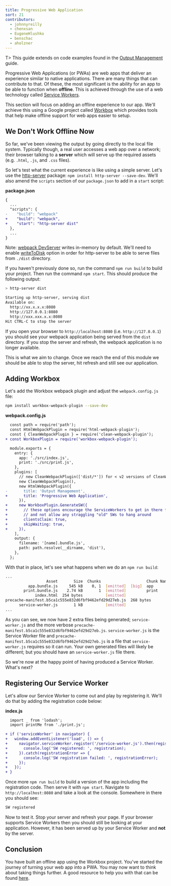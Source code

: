 ```yaml
---
title: Progressive Web Application
sort: 21
contributors:
  - johnnyreilly
  - chenxsan
  - EugeneHlushko
  - benschac
  - aholzner
---
```


T> This guide extends on code examples found in the [Output Management](/guides/output-management) guide.

Progressive Web Applications (or PWAs) are web apps that deliver an experience similar to native applications. There are many things that can contribute to that. Of these, the most significant is the ability for an app to be able to function when __offline__. This is achieved through the use of a web technology called [Service Workers](https://developers.google.com/web/fundamentals/primers/service-workers/).

This section will focus on adding an offline experience to our app. We'll achieve this using a Google project called [Workbox](https://github.com/GoogleChrome/workbox) which provides tools that help make offline support for web apps easier to setup.


## We Don't Work Offline Now

So far, we've been viewing the output by going directly to the local file system. Typically though, a real user accesses a web app over a network; their browser talking to a __server__ which will serve up the required assets (e.g. `.html`, `.js`, and `.css` files).

So let's test what the current experience is like using a simple server. Let's use the [http-server](https://www.npmjs.com/package/http-server) package: `npm install http-server --save-dev`. We'll also amend the `scripts` section of our `package.json` to add in a `start` script:

__package.json__

``` diff
{
  ...
  "scripts": {
-    "build": "webpack"
+    "build": "webpack",
+    "start": "http-server dist"
  },
  ...
}
```

Note: [webpack DevServer](/configuration/dev-server/) writes in-memory by default. We'll need to enable [writeToDisk](/configuration/dev-server#devserverwritetodisk-) option in order for http-server to be able to serve files from `./dist` directory.

If you haven't previously done so, run the command `npm run build` to build your project. Then run the command `npm start`. This should produce the following output:

``` bash
> http-server dist

Starting up http-server, serving dist
Available on:
  http://xx.x.x.x:8080
  http://127.0.0.1:8080
  http://xxx.xxx.x.x:8080
Hit CTRL-C to stop the server
```

If you open your browser to `http://localhost:8080` (i.e. `http://127.0.0.1`) you should see your webpack application being served from the `dist` directory. If you stop the server and refresh, the webpack application is no longer available.

This is what we aim to change. Once we reach the end of this module we should be able to stop the server, hit refresh and still see our application.


## Adding Workbox

Let's add the Workbox webpack plugin and adjust the `webpack.config.js` file:

``` bash
npm install workbox-webpack-plugin --save-dev
```

__webpack.config.js__

``` diff
  const path = require('path');
  const HtmlWebpackPlugin = require('html-webpack-plugin');
  const { CleanWebpackPlugin } = require('clean-webpack-plugin');
+ const WorkboxPlugin = require('workbox-webpack-plugin');

  module.exports = {
    entry: {
      app: './src/index.js',
      print: './src/print.js',
    },
    plugins: [
      // new CleanWebpackPlugin(['dist/*']) for < v2 versions of CleanWebpackPlugin
      new CleanWebpackPlugin(),
      new HtmlWebpackPlugin({
-       title: 'Output Management',
+       title: 'Progressive Web Application',
      }),
+     new WorkboxPlugin.GenerateSW({
+       // these options encourage the ServiceWorkers to get in there fast
+       // and not allow any straggling "old" SWs to hang around
+       clientsClaim: true,
+       skipWaiting: true,
+     }),
    ],
    output: {
      filename: '[name].bundle.js',
      path: path.resolve(__dirname, 'dist'),
    },
  };
```

With that in place, let's see what happens when we do an `npm run build`:

``` bash
...
                  Asset       Size  Chunks                    Chunk Names
          app.bundle.js     545 kB    0, 1  [emitted]  [big]  app
        print.bundle.js    2.74 kB       1  [emitted]         print
             index.html  254 bytes          [emitted]
precache-manifest.b5ca1c555e832d6fbf9462efd29d27eb.js  268 bytes          [emitted]
      service-worker.js       1 kB          [emitted]
...
```

As you can see, we now have 2 extra files being generated; `service-worker.js` and the more verbose `precache-manifest.b5ca1c555e832d6fbf9462efd29d27eb.js`. `service-worker.js` is the Service Worker file and `precache-manifest.b5ca1c555e832d6fbf9462efd29d27eb.js` is a file that `service-worker.js` requires so it can run. Your own generated files will likely be different; but you should have an `service-worker.js` file there.

So we're now at the happy point of having produced a Service Worker. What's next?


## Registering Our Service Worker

Let's allow our Service Worker to come out and play by registering it. We'll do that by adding the registration code below:

__index.js__

``` diff
  import _ from 'lodash';
  import printMe from './print.js';

+ if ('serviceWorker' in navigator) {
+   window.addEventListener('load', () => {
+     navigator.serviceWorker.register('/service-worker.js').then(registration => {
+       console.log('SW registered: ', registration);
+     }).catch(registrationError => {
+       console.log('SW registration failed: ', registrationError);
+     });
+   });
+ }
```

Once more `npm run build` to build a version of the app including the registration code. Then serve it with `npm start`. Navigate to `http://localhost:8080` and take a look at the console. Somewhere in there you should see:

``` bash
SW registered
```

Now to test it. Stop your server and refresh your page. If your browser supports Service Workers then you should still be looking at your application. However, it has been served up by your Service Worker and __not__ by the server.


## Conclusion

You have built an offline app using the Workbox project. You've started the journey of turning your web app into a PWA. You may now want to think about taking things further. A good resource to help you with that can be found [here](https://developers.google.com/web/progressive-web-apps/).
